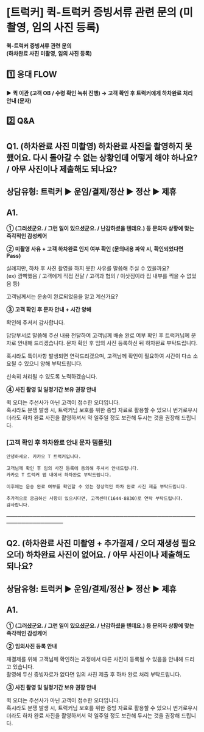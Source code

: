 # [트럭커]  퀵-트럭커 증빙서류 관련 문의 (미촬영, 임의 사진 등록)

**퀵-트럭커 증빙서류 관련 문의   
(하차완료 사진 미촬영, 임의 사진 등록)**

**1️⃣ 응대 FLOW**
---------------

**▶ 퀵 이관 (고객 OB / 수령 확인 녹취 진행) → 고객 확인 후 트럭커에게 하차완료 처리 안내 (문자)**

**2️⃣** **Q&A**
---------------

**Q1. (하차완료 사진 미촬영) 하차완료 사진을 촬영하지 못했어요. 다시 돌아갈 수 없는 상황인데 어떻게 해야 하나요? / 아무 사진이나 제출해도 되나요?**
------------------------------------------------------------------------------------------

상담유형: 트럭커 ▶ 운임/결제/정산 ▶ 정산 ▶ 제휴
------------------------------

**A1.**
-------

**① (그러셨군요. / 그런 일이 있으셨군요. / 난감하셨을 텐데요.) 등 문의자 상황에 맞는 즉각적인 감성케어**

**② 미촬영 사유 + 고객 하차완료 인지 여부 확인 (문의내용 파악 시, 확인되었다면 Pass)**

실례지만, 하차 후 사진 촬영을 하지 못한 사유를 말씀해 주실 수 있을까요?  
(ex) 깜빡했음 / 고객에게 직접 전달 / 고객과 협의 / 이삿짐이라 집 내부를 찍을 수 없었음 등)  
  
고객님께서는 운송이 완료되었음을 알고 계신가요?

**③ 고객 확인 후 문자 안내 + 시간 양해**

확인해 주셔서 감사합니다.  
  
담당부서로 말씀해 주신 내용 전달하여 고객님께 배송 완료 여부 확인 후 트럭커님께 문자로 안내해 드리겠습니다. 문자 확인 후 임의 사진 등록하신 뒤 하차완료 부탁드립니다.  
  
혹시라도 특이사항 발생되면 연락드리겠으며, 고객님께 확인이 필요하여 시간이 다소 소요될 수 있으니 양해 부탁드립니다.  
  
신속히 처리될 수 있도록 노력하겠습니다.

**④ 사진 촬영 및 일정기간 보유 권장 안내**

퀵 오더는 주선사가 아닌 고객이 접수한 오더입니다.   
혹시라도 분쟁 발생 시, 트럭커님 보호를 위한 증빙 자료로 활용할 수 있으니 번거로우시더라도 하차 완료 사진을 촬영하셔서 약 일주일 정도 보관해 두시는 것을 권장해 드립니다.

### **[고객 확인 후 하차완료 안내 문자 템플릿]**

```
안녕하세요. 카카오 T 트럭커입니다.  
  
고객님께 확인 후 임의 사진 등록에 동의해 주셔서 안내드립니다.  
카카오 T 트럭커 앱 내에서 하차완료 부탁드립니다.  
  
이후에는 운송 완료 여부를 확인할 수 있는 정상적인 하차 완료 사진 제출 부탁드립니다.  
  
추가적으로 궁금하신 사항이 있으시다면, 고객센터(1644-8830)로 연락 부탁드립니다.  
감사합니다.
```

─────────────────────────────────────────────────────────────────

**Q2. (하차완료 사진 미촬영 + 추가결제 / 오더 재생성 필요 오더) 하차완료 사진이 없어요. / 아무 사진이나 제출해도 되나요?**
-----------------------------------------------------------------------------

상담유형: 트럭커 ▶ 운임/결제/정산 ▶ 정산 ▶ 제휴
------------------------------

**A1.**
-------

**① (그러셨군요. / 그런 일이 있으셨군요. / 난감하셨을 텐데요.) 등 문의자 상황에 맞는 즉각적인 감성케어**

**② 임의사진 등록 안내**

재결제를 위해 고객님께 확인하는 과정에서 다른 사진이 등록될 수 있음을 안내해 드리고 있습니다.  
촬영해 두신 증빙자료가 없다면 임의 사진 제출 후 하차 완료 처리 부탁드립니다.

**③ 사진 촬영 및 일정기간 보유 권장 안내**

퀵 오더는 주선사가 아닌 고객이 접수한 오더입니다.   
혹시라도 분쟁 발생 시, 트럭커님 보호를 위한 증빙 자료로 활용할 수 있으니 번거로우시더라도 하차 완료 사진을 촬영하셔서 약 일주일 정도 보관해 두시는 것을 권장해 드립니다.